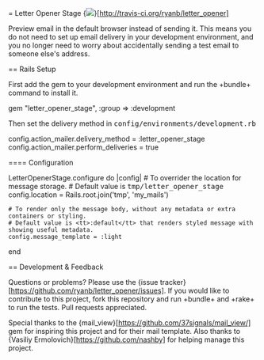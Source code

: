 = Letter Opener Stage {<img src="https://secure.travis-ci.org/ryanb/letter_opener.png" />}[http://travis-ci.org/ryanb/letter_opener]

Preview email in the default browser instead of sending it. This means you do not need to set up email delivery in your development environment, and you no longer need to worry about accidentally sending a test email to someone else's address.

== Rails Setup

First add the gem to your development environment and run the +bundle+ command to install it.

  gem "letter_opener_stage", :group => :development

Then set the delivery method in <tt>config/environments/development.rb</tt>

  config.action_mailer.delivery_method = :letter_opener_stage
  config.action_mailer.perform_deliveries = true

==== Configuration

  LetterOpenerStage.configure do |config|
    # To overrider the location for message storage.
    # Default value is <tt>tmp/letter_opener_stage</tt>
    config.location = Rails.root.join('tmp', 'my_mails')

    # To render only the message body, without any metadata or extra containers or styling.
    # Default value is <tt>:default</tt> that renders styled message with showing useful metadata.
    config.message_template = :light
  end

== Development & Feedback

Questions or problems? Please use the {issue tracker}[https://github.com/ryanb/letter_opener/issues]. If you would like to contribute to this project, fork this repository and run +bundle+ and +rake+ to run the tests. Pull requests appreciated.

Special thanks to the {mail_view}[https://github.com/37signals/mail_view/] gem for inspiring this project and for their mail template. Also thanks to {Vasiliy Ermolovich}[https://github.com/nashby] for helping manage this project.
